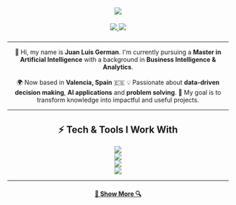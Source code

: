 <h1 align="center">
  <a href="https://git.io/typing-svg">
    <img src="https://readme-typing-svg.herokuapp.com/?lines=Hello,+There!+👋;I'm+Juan+Luis;Nice+to+meet+you;Thanks+for+the+visit!&center=true&size=30">
  </a>
</h1>

<h5 align="center">
  <a href="https://www.linkedin.com/in/juan-luis-german-saura-60020421b/" target="_blank">
    <img src="https://img.shields.io/badge/LinkedIn-0A66C2?style=for-the-badge&logo=linkedin&logoColor=white" />
  </a>
  <a href="mailto:yannisgermansaura@gmail.com" target="_blank">
    <img src="https://img.shields.io/badge/Email-D14836?style=for-the-badge&logo=gmail&logoColor=white" />
  </a>
</h5>

---

<p align="center">
  👋 Hi, my name is <b>Juan Luis German</b>.  
  I'm currently pursuing a <b>Master in Artificial Intelligence</b> with a background in <b>Business Intelligence & Analytics</b>.  
  <br><br>
  🌍 Now based in <b>Valencia, Spain</b> 🇪🇸  
  💡 Passionate about <b>data-driven decision making</b>, <b>AI applications</b> and <b>problem solving</b>.  
  🚀 My goal is to transform knowledge into impactful and useful projects.  
</p>

---

<h2 align="center">⚡ Tech & Tools I Work With</h2>

<p align="center">
  <!-- Lenguajes -->
  <img src="https://skillicons.dev/icons?i=python,r" />
  <br>
  <!-- Data & AI -->
  <img src="https://skillicons.dev/icons?i=anaconda,tensorflow,pytorch" />
  <br>
  <!-- DataViz & BI -->
  <img src="https://skillicons.dev/icons?i=powerbi,excel" />
  <br>
  <!-- DevOps & Otros -->
  <img src="https://skillicons.dev/icons?i=git,github,docker,vscode" />
</p>


---

<h4 align="center">
  <a href="https://github.com/ygs1629?tab=repositories" title="Show Repositories">🔎 Show More 🔍</a>
</h4>
